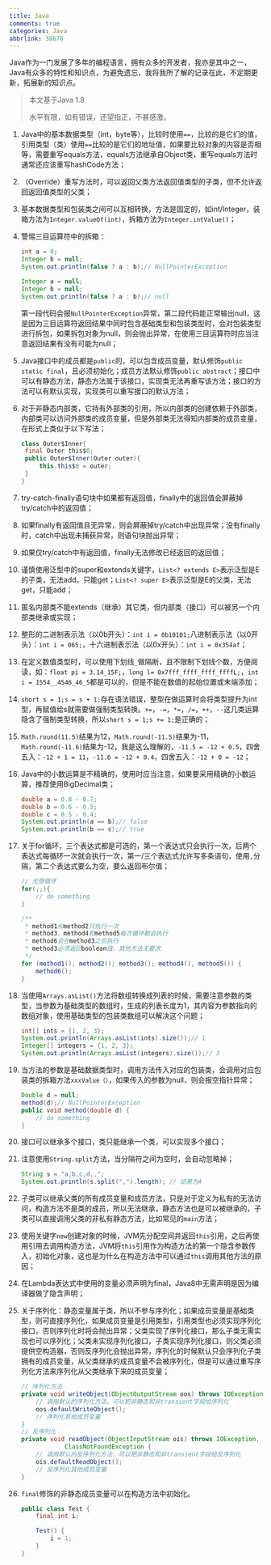 ```yaml
---
title: Java
comments: true
categories: Java
abbrlink: 38678
---
```


Java作为一门发展了多年的编程语言，拥有众多的开发者，我亦是其中之一，Java有众多的特性和知识点，为避免遗忘，我将我所了解的记录在此，不定期更新，拓展新的知识点。

<!--more-->

> 本文基于Java 1.8
>
> 水平有限，如有错误，还望指正，不甚感激。

1. Java中的基本数据类型（int，byte等），比较时使用`==`，比较的是它们的值，引用类型（类）使用`==`比较的是它们的地址值，如果要比较对象的内容是否相等，需要重写equals方法，equals方法继承自Object类，重写equals方法时通常还应该重写hashCode方法；

2. （Override）重写方法时，可以返回父类方法返回值类型的子类，但不允许返回返回值类型的父类；

3. 基本数据类型和包装类之间可以互相转换，方法是固定的，如int/Integer，装箱方法为`Integer.valueOf(int)`，拆箱方法为`Integer.intValue()`；

4. 警惕三目运算符中的拆箱：

   ```java
   int a = 0;
   Integer b = null;
   System.out.println(false ? a : b);// NullPointerException
   ```

   ```java
   Integer a = null;
   Integer b = null;
   System.out.println(false ? a : b);// null
   ```

   第一段代码会报`NullPointerException`异常，第二段代码能正常输出null，这是因为三目运算符返回结果中同时包含基础类型和包装类型时，会对包装类型进行拆包，如果拆包对象为null，则会抛出异常，在使用三目运算符时应当注意返回结果有没有可能为null；

5. Java接口中的成员都是`public`的，可以包含成员变量，默认修饰`public static final`，且必须初始化；成员方法默认修饰`public abstract`；接口中可以有静态方法，静态方法属于该接口，实现类无法再重写该方法；接口的方法可以有默认实现，实现类可以重写接口的默认方法；

6. 对于非静态内部类，它持有外部类的引用，所以内部类的创建依赖于外部类，内部类可以访问外部类的成员变量，但是外部类无法得知内部类的成员变量，在形式上类似于以下写法；

   ```java
   class Outer$Inner{
   	final Outer this$0;
   	public Outer$Inner(Outer outer){
   		this.this$0 = outer;
   	}
   }
   ```

7. try-catch-finally语句块中如果都有返回值，finally中的返回值会屏蔽掉try/catch中的返回值；

8. 如果finally有返回值且无异常，则会屏蔽掉try/catch中出现异常；没有finally时，catch中出现未捕获异常，则语句块抛出异常；

9. 如果仅try/catch中有返回值，finally无法修改已经返回的返回值；

10. 谨慎使用泛型中的super和extends关键字，`List<? extends E>`表示泛型是E的子类，无法add，只能get；`List<? super E>`表示泛型是E的父类，无法get，只能add；

11. 匿名内部类不能extends（继承）其它类，但内部类（接口）可以被另一个内部类继承或实现；

12. 整形的二进制表示法（以0b开头）：`int i = 0b10101;`八进制表示法（以0开头）：`int i = 065;`，十六进制表示法（以0x开头）：`int i = 0x354af`；

13. 在定义数值类型时，可以使用下划线`_`做隔断，且不限制下划线个数，方便阅读，如：`float pi = 3.14_15F;`，`long l= 0x7fff_ffff_ffff_ffffL;`，`int i = 1554__4546_46_5`都是可以的，但是不能在数值的起始位置或末端添加；

14. `short s = 1;s = s + 1;`存在语法错误，整型在做运算时会将类型提升为int型，再赋值给s就需要做强制类型转换。`+=`，`-=`，`*=`，`/=`，`++`，`--`这几类运算隐含了强制类型转换，所以`short s = 1;s += 1;`是正确的；

15. `Math.round(11.5)`结果为12，`Math.round(-11.5)`结果为-11，`Math.round(-11.6)`结果为-12，我是这么理解的，`-11.5 = -12 + 0.5`，四舍五入：`-12 + 1 = 11`，`-11.6 = -12 + 0.4`，四舍五入：`-12 + 0 = -12`；

16. Java中的小数运算是不精确的，使用时应当注意，如果要采用精确的小数运算，推荐使用BigDecimal类；

    ```java
    double a = 0.8 - 0.7;
    double b = 0.6 - 0.5;
    double c = 0.5 - 0.4;
    System.out.println(a == b);// false
    System.out.println(b == c);// true
    ```

17. 关于for循环，三个表达式都是可选的，第一个表达式只会执行一次，后两个表达式每循环一次就会执行一次，第一/三个表达式允许写多条语句，使用`,`分隔，第二个表达式要么为空，要么返回布尔值；

    ```java
    // 无限循环
    for(;;){
    	// do something
    }
    
    /**
     * method1和method2只执行一次
     * method3，method4和method5每次循环都会执行
     * method6会在method3之后执行
     * method3必须返回boolean值，其他方法无要求
     */
    for (method1(), method2(); method3(); method4(), method5()) {
    	method6();
    }
    ```

18. 当使用`Arrays.asList()`方法将数组转换成列表的时候，需要注意参数的类型，当参数为基础类型的数组时，生成的列表长度为1，其内容为参数指向的数组对象，使用基础类型的包装类数组可以解决这个问题；

    ```java
    int[] ints = {1, 2, 3};
    System.out.println(Arrays.asList(ints).size());// 1
    Integer[] integers = {1, 2, 3};
    System.out.println(Arrays.asList(integers).size());// 3
    ```

19. 当方法的参数是基础数据类型时，调用方法传入对应的包装类，会调用对应包装类的拆箱方法`xxxValue（）`，如果传入的参数为null，则会报空指针异常；

    ```java
    Double d = null;
    method(d);// NullPointerException
    public void method(double d) {
    	// do something
    }
    ```

20. 接口可以继承多个接口，类只能继承一个类，可以实现多个接口；

21. 注意使用`String.split`方法，当分隔符之间为空时，会自动忽略掉；

    ```java
    String s = "a,b,c,d,,";
    System.out.println(s.split(",").length); // 结果为4
    ```

22. 子类可以继承父类的所有成员变量和成员方法，只是对于定义为私有的无法访问，构造方法不是类的成员，所以无法继承，静态方法也是可以被继承的，子类可以直接调用父类的非私有静态方法，比如常见的`main`方法；

23. 使用关键字`new`创建对象的时候，JVM先分配空间并返回`this`引用，之后再使用引用去调用构造方法，JVM将`this`引用作为构造方法的第一个隐含参数传入，初始化对象，这也是为什么在构造方法中可以通过`this`调用其他方法的原因；

24. 在Lambda表达式中使用的变量必须声明为final，Java8中无需声明是因为编译器做了隐含声明；

25. 关于序列化：静态变量属于类，所以不参与序列化；如果成员变量是基础类型，则可直接序列化，如果成员变量是引用类型，引用类型也必须实现序列化接口，否则序列化时将会抛出异常；父类实现了序列化接口，那么子类无需实现也可以序列化；父类未实现序列化接口，子类实现序列化接口，则父类必须提供空构造器，否则反序列化会抛出异常，序列化的时候默认只会序列化子类拥有的成员变量，从父类继承的成员变量不会被序列化，但是可以通过重写序列化方法来序列化从父类继承下来的成员变量；

    ```java
    // 序列化方法
    private void writeObject(ObjectOutputStream oos) throws IOException {
    	// 调用默认的序列化方法，可以把非静态和非transient字段给序列化
    	oos.defaultWriteObject();
    	// 序列化其他成员变量
    }
    // 反序列化
    private void readObject(ObjectInputStream ois) throws IOException,
                ClassNotFoundException {
    	// 调用默认的反序列化方法，可以把非静态和非transient字段给反序列化
    	ois.defaultReadObject();
    	// 反序列化其他成员变量
    }
    ```

26. `final`修饰的非静态成员变量可以在构造方法中初始化。

    ```java
    public class Test {
        final int i;
    
        Test() {
            i = 1;
        }
    }
    ```
    

